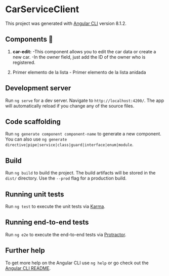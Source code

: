 # CarServiceClient

This project was generated with [Angular CLI](https://github.com/angular/angular-cli) version 8.1.2.

## Components :blue_car:

 1. **car-edit:**
     -This component allows you to edit the car data or create a new car.
     -In the owner field, just add the ID of the owner who is registered.

   100. Primer elemento de la lista
     - Primer elemento de la lista anidada
    
    

## Development server

Run `ng serve` for a dev server. Navigate to `http://localhost:4200/`. The app will automatically reload if you change any of the source files.

## Code scaffolding

Run `ng generate component component-name` to generate a new component. You can also use `ng generate directive|pipe|service|class|guard|interface|enum|module`.

## Build

Run `ng build` to build the project. The build artifacts will be stored in the `dist/` directory. Use the `--prod` flag for a production build.

## Running unit tests

Run `ng test` to execute the unit tests via [Karma](https://karma-runner.github.io).

## Running end-to-end tests

Run `ng e2e` to execute the end-to-end tests via [Protractor](http://www.protractortest.org/).


## Further help

To get more help on the Angular CLI use `ng help` or go check out the [Angular CLI README](https://github.com/angular/angular-cli/blob/master/README.md).

